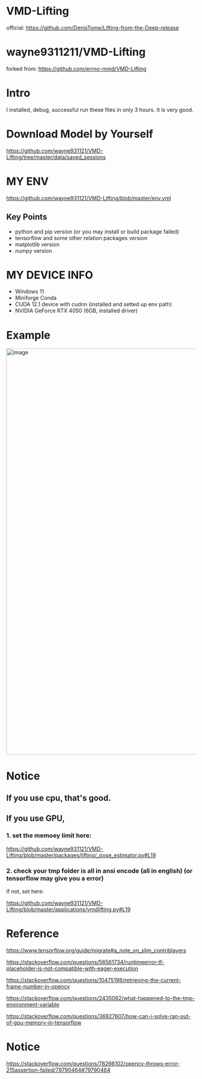 # VMD-Lifting

official: https://github.com/DenisTome/Lifting-from-the-Deep-release

# wayne9311211/VMD-Lifting

forked from: https://github.com/errno-mmd/VMD-Lifting

# Intro

I installed, debug, successful run these files in only 3 hours. It is very good.

# Download Model by Yourself

https://github.com/wayne931121/VMD-Lifting/tree/master/data/saved_sessions

# MY ENV

https://github.com/wayne931121/VMD-Lifting/blob/master/env.yml

## Key Points

- python and pip version (or you may install or build package failed)
- tensorflow and some other relation packages version
- matplotlib version
- numpy version

# MY DEVICE INFO

 - Windows 11
 - Miniforge Conda
 - CUDA 12.1 device with cudnn (installed and setted up env path)
 - NVIDIA GeForce RTX 4050 (6GB, installed driver)

# Example
<img width="1920" height="1080" alt="image" src="https://github.com/user-attachments/assets/3f46123b-acea-423b-ad5c-208d4a42571c" />

# Notice

## If you use cpu, that's good.

## If you use GPU, 

### 1. set the memoey limit here:

https://github.com/wayne931121/VMD-Lifting/blob/master/packages/lifting/_pose_estimator.py#L19

### 2. check your tmp folder is all in ansi encode (all in english) (or tensorflow may give you a error)

If not, set here:

https://github.com/wayne931121/VMD-Lifting/blob/master/applications/vmdlifting.py#L19

# Reference
https://www.tensorflow.org/guide/migrate#a_note_on_slim_contriblayers

https://stackoverflow.com/questions/56561734/runtimeerror-tf-placeholder-is-not-compatible-with-eager-execution

https://stackoverflow.com/questions/10475198/retrieving-the-current-frame-number-in-opencv

https://stackoverflow.com/questions/2435062/what-happened-to-the-tmp-environment-variable

https://stackoverflow.com/questions/36927607/how-can-i-solve-ran-out-of-gpu-memory-in-tensorflow

# Notice

https://stackoverflow.com/questions/78266102/opencv-throws-error-215assertion-failed/79790464#79790464

